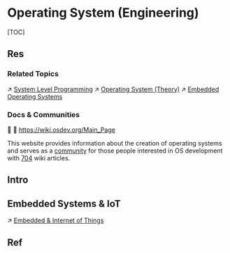 # Operating System (Engineering)

[TOC]



## Res
### Related Topics
↗ [System Level Programming](📟%20System%20Level%20Programming/System%20Level%20Programming.md)
↗ [Operating System (Theory)](../🧬%20Computer%20System/Operating%20System%20(Theory)/Operating%20System%20(Theory).md)
↗ [Embedded Operating Systems](../../Embedded%20&%20Internet%20of%20Things/🚟%20Embedded%20Computer%20Systems/Embedded%20Operating%20Systems/Embedded%20Operating%20Systems.md)


### Docs & Communities
👥 📂 https://wiki.osdev.org/Main_Page

This website provides information about the creation of operating systems and serves as a [community](http://forum.osdev.org/) for those people interested in OS development with [704](https://wiki.osdev.org/Special:Statistics "Special:Statistics") wiki articles.



## Intro


## Embedded Systems & IoT
↗ [Embedded & Internet of Things](../../Embedded%20&%20Internet%20of%20Things/Embedded%20&%20Internet%20of%20Things.md)



## Ref